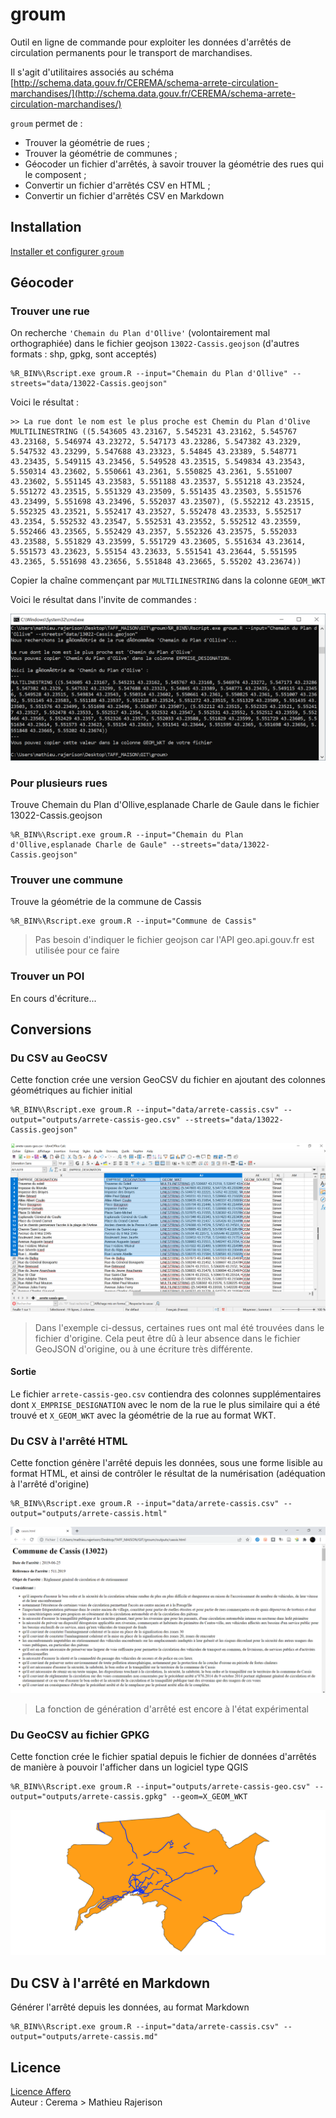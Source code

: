 # groum

Outil en ligne de commande pour exploiter les données d'arrêtés de circulation permanents pour le transport de marchandises.

Il s'agit d'utilitaires associés au schéma [http://schema.data.gouv.fr/CEREMA/schema-arrete-circulation-marchandises/](http://schema.data.gouv.fr/CEREMA/schema-arrete-circulation-marchandises/)

`groum` permet de :

- Trouver la géométrie de rues ;
- Trouver la géométrie de communes ;
- Géocoder un fichier d'arrêtés, à savoir trouver la géométrie des rues qui le composent ;
- Convertir un fichier d'arrêtés CSV en HTML ;
- Convertir un fichier d'arrêtés CSV en Markdown

## Installation
[Installer et configurer `groum`](INSTALL.md)

## Géocoder
### Trouver une rue
On recherche `'Chemain du Plan d'Ollive'` (volontairement mal orthographiée) dans le fichier geojson `13022-Cassis.geojson` (d'autres formats : shp, gpkg, sont acceptés)

	%R_BIN%\Rscript.exe groum.R --input="Chemain du Plan d'Ollive" --streets="data/13022-Cassis.geojson"

Voici le résultat :

	>> La rue dont le nom est le plus proche est Chemin du Plan d'Olive
	MULTILINESTRING ((5.543605 43.23167, 5.545231 43.23162, 5.545767 43.23168, 5.546974 43.23272, 5.547173 43.23286, 5.547382 43.2329, 5.547532 43.23299, 5.547688 43.23323, 5.54845 43.23389, 5.548771 43.23435, 5.549115 43.23456, 5.549528 43.23515, 5.549834 43.23543, 5.550314 43.23602, 5.550661 43.2361, 5.550825 43.2361, 5.551007 43.23602, 5.551145 43.23583, 5.551188 43.23537, 5.551218 43.23524, 5.551272 43.23515, 5.551329 43.23509, 5.551435 43.23503, 5.551576 43.23499, 5.551698 43.23496, 5.552037 43.23507), (5.552212 43.23515, 5.552325 43.23521, 5.552417 43.23527, 5.552478 43.23533, 5.552517 43.2354, 5.552532 43.23547, 5.552531 43.23552, 5.552512 43.23559, 5.552466 43.23565, 5.552429 43.2357, 5.552326 43.23575, 5.552033 43.23588, 5.551829 43.23599, 5.551729 43.23605, 5.551634 43.23614, 5.551573 43.23623, 5.55154 43.23633, 5.551541 43.23644, 5.551595 43.2365, 5.551698 43.23656, 5.551848 43.23665, 5.55202 43.23674))

Copier la chaîne commençant par `MULTILINESTRING` dans la colonne `GEOM_WKT`

Voici le résultat dans l'invite de commandes :

![](files/geocode-single.png)

### Pour plusieurs rues
Trouve Chemain du Plan d'Ollive,esplanade Charle de Gaule dans le fichier 13022-Cassis.geojson

	%R_BIN%\Rscript.exe groum.R --input="Chemain du Plan d'Ollive,esplanade Charle de Gaule" --streets="data/13022-Cassis.geojson"

### Trouver une commune
Trouve la géométrie de la commune de Cassis

	%R_BIN%\Rscript.exe groum.R --input="Commune de Cassis"

> Pas besoin d'indiquer le fichier geojson car l'API geo.api.gouv.fr est utilisée pour ce faire

### Trouver un POI
En cours d'écriture...

## Conversions
### Du CSV au GeoCSV

Cette fonction crée une version GeoCSV du fichier en ajoutant des colonnes géométriques au fichier initial

	%R_BIN%\Rscript.exe groum.R --input="data/arrete-cassis.csv" --output="outputs/arrete-cassis-geo.csv" --streets="data/13022-Cassis.geojson"

![](files/geocode.png)

> Dans l'exemple ci-dessus, certaines rues ont mal été trouvées dans le fichier d'origine. Cela peut être dû à leur absence dans le fichier GeoJSON d'origine, ou à une écriture très différente.

#### Sortie
Le fichier `arrete-cassis-geo.csv` contiendra des colonnes supplémentaires dont `X_EMPRISE_DESIGNATION` avec le nom de la rue le plus similaire qui a été trouvé et `X_GEOM_WKT` avec la géométrie de la rue au format WKT.

### Du CSV à l'arrêté HTML
Cette fonction génère l'arrêté depuis les données, sous une forme lisible au format HTML, et ainsi de contrôler le résultat de la numérisation (adéquation à l'arrêté d'origine)

	%R_BIN%\Rscript.exe groum.R --input="data/arrete-cassis.csv" --output="outputs/arrete-cassis.html"

![](files/html.png)

> La fonction de génération d'arrêté est encore à l'état expérimental

### Du GeoCSV au fichier GPKG
Cette fonction crée le fichier spatial depuis le fichier de données d'arrêtés de manière à pouvoir l'afficher dans un logiciel type QGIS

	%R_BIN%\Rscript.exe groum.R --input="outputs/arrete-cassis-geo.csv" --output="outputs/arrete-cassis.gpkg" --geom=X_GEOM_WKT

![](files/spatial.png)

## Du CSV à l'arrêté en Markdown
Générer l'arrêté depuis les données, au format Markdown

	%R_BIN%\Rscript.exe groum.R --input="data/arrete-cassis.csv" --output="outputs/arrete-cassis.md"

## Licence
[Licence Affero](LICENSE)  
Auteur : Cerema > Mathieu Rajerison
